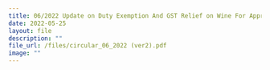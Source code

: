 ```yaml
---
title: 06/2022 Update on Duty Exemption And GST Relief on Wine For Approved Events
date: 2022-05-25
layout: file
description: ""
file_url: /files/circular_06_2022 (ver2).pdf
image: ""
---
```

